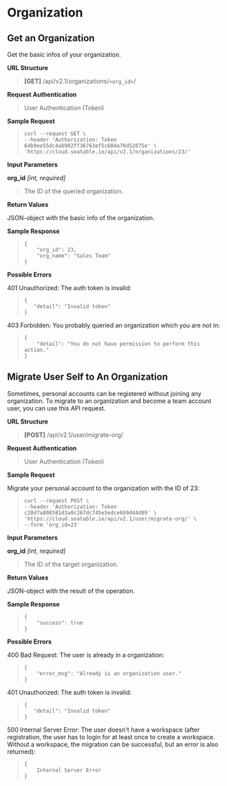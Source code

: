 # Organization
## Get an Organization

Get the basic infos of your organization.


**URL Structure**

> **\[GET]** /api/v2.1/organizations/`<org_id>`/


**Request Authentication**

> User Authentication (Token)


**Sample Request**

> ```
> curl --request GET \
> --header 'Authorization: Token 64b9ee55dc4ab902ff36763ef5c604a76d52875e' \
> 'https://cloud.seatable.io/api/v2.1/organizations/23/' 
> ```

**Input Parameters**

**org_id** _\[int, required]_
> The ID of the queried organization.


**Return Values**

JSON-object with the basic info of the organization.



**Sample Response**

> ```
> {
>     "org_id": 23,
>     "org_name": "Sales Team"
> }
> ```

**Possible Errors**

401 Unauthorized: The auth token is invalid:
>```
>{
>    "detail": "Invalid token"
>}
>```

403 Forbidden: You probably queried an organization which you are not in:
> ```
> {
>     "detail": "You do not have permission to perform this action."
> }
> ```


## Migrate User Self to An Organization

Sometimes, personal accounts can be registered without joining any organization. To migrate to an organization and become a team account user, you can use this API request.


**URL Structure**

> **\[POST]** /api/v2.1/user/migrate-org/


**Request Authentication**

> User Authentication (Token)





**Sample Request**

Migrate your personal account to the organization with the ID of 23:
> ```
> curl --request POST \
> --header 'Authorization: Token c20d7a808581d3a0c267dc745e5edce6b9d44d89' \
> 'https://cloud.seatable.io/api/v2.1/user/migrate-org/' \
> --form 'org_id=23'
> ```


**Input Parameters**

**org_id** _\[int, required]_
> The ID of the target organization.


**Return Values**

JSON-object with the result of the operation.


**Sample Response**
> ```
> {
>     "success": true
> }
> ```

**Possible Errors**

400 Bad Request: The user is already in a organization:
> ```
> {
>     "error_msg": "Already is an organization user."
> }
> ```

401 Unauthorized: The auth token is invalid:
>```
>{
>    "detail": "Invalid token"
>}
>```

500 Internal Server Error: The user doesn't have a workspace (after registration, the user has to login for at least once to create a workspace. Without a workspace, the migration can be successful, but an error is also returned):
> ```
> {
>     Internal Server Error
> }
> ```